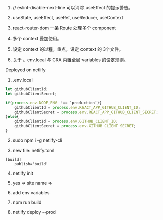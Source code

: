 1. // eslint-disable-next-line 可以消除 useEffect 的提示警告。

2. useState, useEffect, useRef, useReducer, useContext

3. react-router-dom 一条 Route 处理多个 component

4. 多个 context 叠加使用。

5. 设定 context 的过程。重点，设定 context 的 3个文件。

6. 关于 。env.local 与 CRA 内置全局 variables 的设定规则。

Deployed on netlify

1. .env.local

```js
let githubClientId;
let githubClientSecret;

if(process.env.NODE_ENV ！== ‘production’){
    githubClientId = process.env.REACT_APP_GITHUB_CLIENT_ID;
    githubClientSecret = process.env.REACT_APP_GITHUB_CLIENT_SECRET;
}else{
    githubClientId = process.env.GITHUB_CLIENT_ID;
    githubClientSecret = process.env.GITHUB_CLIENT_SECRET;
}
```

2. sudo npm i -g netlify-cli

3. new file: netlify.toml

```
[build]
    publish='build'
```

4. netlify init

5. yes => site name => 

6. add env variables

7. npm run build

8. netlify deploy --prod